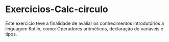 # Exercicios-Calc-circulo
Este exercicio teve a finalidade de avaliar os conhecimentos introdutórios a linguagem Kotlin, como: Operadores aritméticos, declaração de variáveis e tipos.
